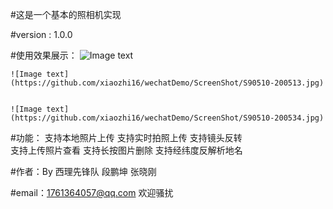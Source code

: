 #这是一个基本的照相机实现

#version : 1.0.0


#使用效果展示：
	![Image text](https://github.com/xiaozhi16/wechatDemo/ScreenShot/S90510-200432.jpg)
	
	
	![Image text](https://github.com/xiaozhi16/wechatDemo/ScreenShot/S90510-200513.jpg)
	
	
	![Image text](https://github.com/xiaozhi16/wechatDemo/ScreenShot/S90510-200534.jpg)



#功能：
  支持本地照片上传
  支持实时拍照上传
  支持镜头反转   
  支持上传照片查看
  支持长按图片删除
  支持经纬度反解析地名

#作者：By 西理先锋队 段鹏坤 张晓刚

#email：1761364057@qq.com
        欢迎骚扰


